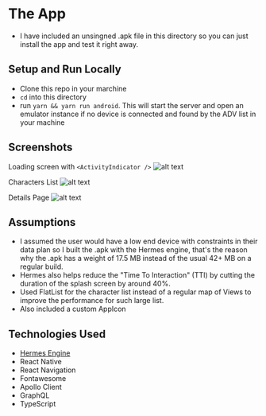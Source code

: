 # The App

- I have included an unsingned .apk file in this directory so you can just install the app and test it right away.

## Setup and Run Locally

- Clone this repo in your marchine
- `cd` into this directory
- run `yarn && yarn run android`. This will start the server and open an emulator instance if no device is connected and found by the ADV list in your machine

## Screenshots

Loading screen with `<ActivityIndicator />`
![alt text](https://res.cloudinary.com/dqjmv8wtt/image/upload/v1600015229/Screen_Shot_2020-09-13_at_10.39.28_AM_mhh9th.png "Loading Screen")

Characters List
![alt text](https://res.cloudinary.com/dqjmv8wtt/image/upload/v1600015233/Screen_Shot_2020-09-13_at_10.39.45_AM_u7puit.png "Characters List")

Details Page
![alt text](https://res.cloudinary.com/dqjmv8wtt/image/upload/v1600015229/Screen_Shot_2020-09-13_at_10.40.04_AM_mjjhxx.png "Details Page")

## Assumptions

- I assumed the user would have a low end device with constraints in their data plan so I built the .apk with the Hermes engine, that's the reason why the .apk has a weight of 17.5 MB instead of the usual 42+ MB on a regular build.
- Hermes also helps reduce the "Time To Interaction" (TTI) by cutting the duration of the splash screen by around 40%.
- Used FlatList for the character list instead of a regular map of Views to improve the performance for such large list.
- Also included a custom AppIcon

## Technologies Used

- [Hermes Engine](https://reactnative.dev/docs/hermes)
- React Native
- React Navigation
- Fontawesome
- Apollo Client
- GraphQL
- TypeScript